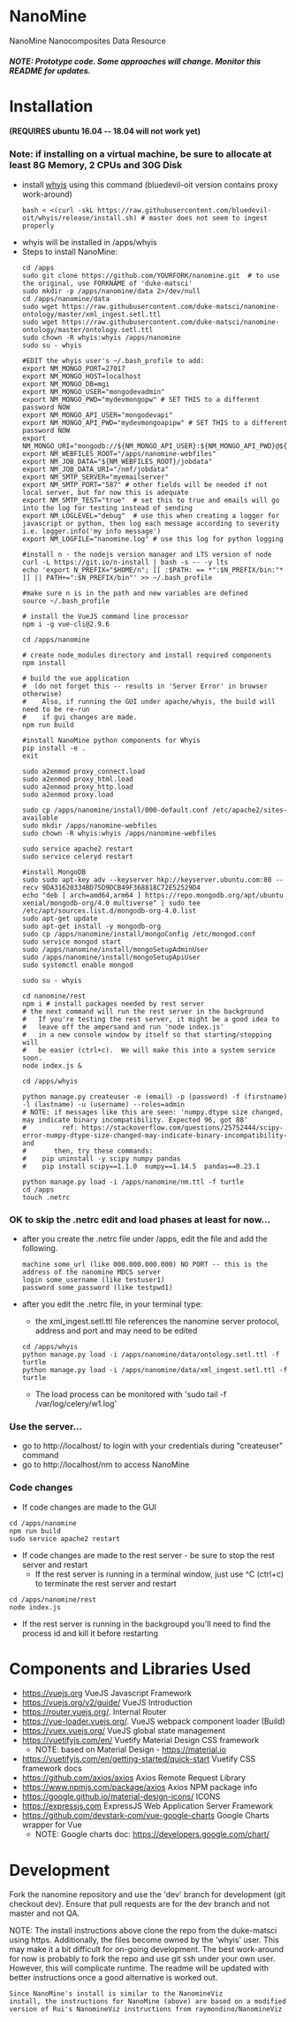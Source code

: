 # NanoMine
NanoMine Nanocomposites Data Resource

##### NOTE: Prototype code. Some approaches will change. Monitor this README for updates.

# Installation 
#### (REQUIRES ubuntu 16.04 -- 18.04 will not work yet)
### Note: if installing on a virtual machine, be sure to allocate at least 8G Memory, 2 CPUs and 30G Disk
- install [whyis](http://tetherless-world.github.io/whyis/install) using this command (bluedevil-oit version contains proxy work-around)
  ```
  bash < <(curl -skL https://raw.githubusercontent.com/bluedevil-oit/whyis/release/install.sh) # master does not seem to ingest properly
  ```
- whyis will be installed in /apps/whyis
- Steps to install NanoMine:
  ```
  cd /apps
  sudo git clone https://github.com/YOURFORK/nanomine.git  # to use the original, use FORKNAME of 'duke-matsci'
  sudo mkdir -p /apps/nanomine/data 2>/dev/null
  cd /apps/nanomine/data
  sudo wget https://raw.githubusercontent.com/duke-matsci/nanomine-ontology/master/xml_ingest.setl.ttl
  sudo wget https://raw.githubusercontent.com/duke-matsci/nanomine-ontology/master/ontology.setl.ttl
  sudo chown -R whyis:whyis /apps/nanomine
  sudo su - whyis

  #EDIT the whyis user's ~/.bash_profile to add:
  export NM_MONGO_PORT=27017
  export NM_MONGO_HOST=localhost
  export NM_MONGO_DB=mgi
  export NM_MONGO_USER="mongodevadmin" 
  export NM_MONGO_PWD="mydevmongopw" # SET THIS to a different password NOW
  export NM_MONGO_API_USER="mongodevapi"
  export NM_MONGO_API_PWD="mydevmongoapipw" # SET THIS to a different password NOW
  export NM_MONGO_URI="mongodb://${NM_MONGO_API_USER}:${NM_MONGO_API_PWD}@${NM_MONGO_HOST}:${NM_MONGO_PORT}/${NM_MONGO_DB}"
  export NM_WEBFILES_ROOT="/apps/nanomine-webfiles"
  export NM_JOB_DATA="${NM_WEBFILES_ROOT}/jobdata"
  export NM_JOB_DATA_URI="/nmf/jobdata"
  export NM_SMTP_SERVER="myemailserver"
  export NM_SMTP_PORT="587" # other fields will be needed if not local server, but for now this is adequate
  export NM_SMTP_TEST="true"  # set this to true and emails will go into the log for testing instead of sending
  export NM_LOGLEVEL="debug"  # use this when creating a logger for javascript or python, then log each message according to severity i.e. logger.info('my info message')
  export NM_LOGFILE="nanomine.log" # use this log for python logging
  
  #install n - the nodejs version manager and LTS version of node
  curl -L https://git.io/n-install | bash -s -- -y lts
  echo 'export N_PREFIX="$HOME/n"; [[ :$PATH: == *":$N_PREFIX/bin:"* ]] || PATH+=":$N_PREFIX/bin"' >> ~/.bash_profile
  
  #make sure n is in the path and new variables are defined
  source ~/.bash_profile

  # install the VueJS command line processor
  npm i -g vue-cli@2.9.6  

  cd /apps/nanomine

  # create node_modules directory and install required components
  npm install

  # build the vue application
  #  (do not forget this -- results in 'Server Error' in browser otherwise)
  #    Also, if running the GUI under apache/whyis, the build will need to be re-run
  #    if gui changes are made.
  npm run build
  
  #install NanoMine python components for Whyis
  pip install -e .
  exit
  
  sudo a2enmod proxy_connect.load  
  sudo a2enmod proxy_html.load  
  sudo a2enmod proxy_http.load  
  sudo a2enmod proxy.load

  sudo cp /apps/nanomine/install/000-default.conf /etc/apache2/sites-available
  sudo mkdir /apps/nanomine-webfiles
  sudo chown -R whyis:whyis /apps/nanomine-webfiles
  
  sudo service apache2 restart
  sudo service celeryd restart
  
  #install MongoDB
  sudo sudo apt-key adv --keyserver hkp://keyserver.ubuntu.com:80 --recv 9DA31620334BD75D9DCB49F368818C72E52529D4
  echo "deb [ arch=amd64,arm64 ] https://repo.mongodb.org/apt/ubuntu xenial/mongodb-org/4.0 multiverse" | sudo tee /etc/apt/sources.list.d/mongodb-org-4.0.list
  sudo apt-get update
  sudo apt-get install -y mongodb-org
  sudo cp /apps/nanomine/install/mongoConfig /etc/mongod.conf
  sudo service mongod start
  sudo /apps/nanomine/install/mongoSetupAdminUser
  sudo /apps/nanomine/install/mongoSetupApiUser
  sudo systemctl enable mongod
  
  sudo su - whyis
  
  cd nanomine/rest
  npm i # install packages needed by rest server
  # the next command will run the rest server in the background
  #   If you're testing the rest server, it might be a good idea to 
  #   leave off the ampersand and run 'node index.js'
  #   in a new console window by itself so that starting/stopping will
  #   be easier (ctrl+c).  We will make this into a system service soon.
  node index.js &
  
  cd /apps/whyis 
   
  python manage.py createuser -e (email) -p (password) -f (firstname) -l (lastname) -u (username) --roles=admin
  # NOTE: if messages like this are seen: 'numpy.dtype size changed, may indicate binary incompatibility. Expected 96, got 88'
  #         ref: https://stackoverflow.com/questions/25752444/scipy-error-numpy-dtype-size-changed-may-indicate-binary-incompatibility-and
  #       then, try these commands:
  #    pip uninstall -y scipy numpy pandas
  #    pip install scipy==1.1.0  numpy==1.14.5  pandas==0.23.1
  
  python manage.py load -i /apps/nanomine/nm.ttl -f turtle
  cd /apps
  touch .netrc
  ```
### OK to skip the .netrc edit and load phases at least for now...
- after you create the .netrc file under /apps, edit the file and add the following.

  ```
  machine some_url (like 000.000.000.000) NO PORT -- this is the address of the nanomine MDCS server
  login some_username (like testuser1)
  password some_password (like testpwd1)
  ```
- after you edit the .netrc file, in your terminal type:
  - the xml_ingest.setl.ttl file references the nanomine server protocol, address and port and may need to  be edited
  ```
  cd /apps/whyis
  python manage.py load -i /apps/nanomine/data/ontology.setl.ttl -f turtle
  python manage.py load -i /apps/nanomine/data/xml_ingest.setl.ttl -f turtle
  ```
  - The load process can be monitored with 'sudo tail -f /var/log/celery/w1.log'
  
### Use the server...  
- go to http://localhost/ to login with your credentials during "createuser" command
- go to http://localhost/nm to access NanoMine

### Code changes
- If code changes are made to the GUI
```
cd /apps/nanomine
npm run build
sudo service apache2 restart
```
- If code changes are made to the rest server - be sure to stop the rest server and restart
  - If the rest server is running in a terminal window, just use ^C (ctrl+c) to terminate the rest server and restart
```
cd /apps/nanomine/rest
node index.js
```
  - If the rest server is running in the backgroupd you'll need to find the process id and kill it before restarting
  
  

# Components and Libraries Used
- https://vuejs.org VueJS Javascript Framework
- https://vuejs.org/v2/guide/ VueJS Introduction
- https://router.vuejs.org/. Internal Router
- https://vue-loader.vuejs.org/. VueJS webpack component loader (Build)
- https://vuex.vuejs.org/ VueJS global state management
- https://vuetifyjs.com/en/ Vuetify Material Design CSS framework
  - NOTE: based on Material Design - https://material.io 
- https://vuetifyjs.com/en/getting-started/quick-start Vuetify CSS framework docs
- https://github.com/axios/axios Axios Remote Request Library
- https://www.npmjs.com/package/axios Axios NPM package info
- https://google.github.io/material-design-icons/ ICONS 
- https://expressjs.com ExpressJS Web Application Server Framework
- https://github.com/devstark-com/vue-google-charts Google Charts wrapper for Vue
  - NOTE: Google charts doc: https://developers.google.com/chart/


# Development
Fork the nanomine repository and use the 'dev' branch for 
development (git checkout dev). Ensure 
that pull requests are for the dev branch and not master and not QA.

NOTE: The install instructions above clone the repo from the duke-matsci
using https. Additionally, the files become owned by the 'whyis' user.
This may make it a bit difficult for on-going development. The best work-around
for now is probably to fork the repo and use git ssh under your own user.
However, this will complicate runtime. The readme will be updated with better
instructions once a good alternative is worked out.


```
Since NanoMine's install is similar to the NanomineViz 
install, the instructions for NanoMine (above) are based on a modified 
version of Rui's NanomineViz instructions from raymondino/NanomineViz
```
